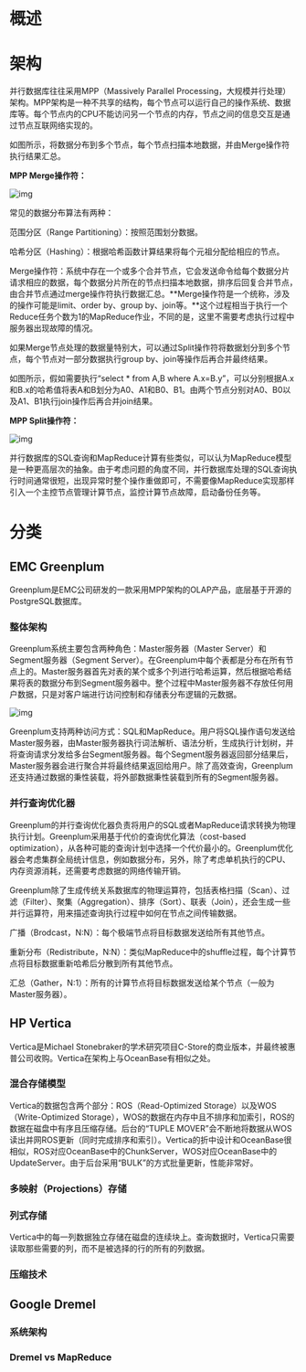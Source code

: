 # 概述

# 架构

并行数据库往往采用MPP（Massively Parallel Processing，大规模并行处理）架构。MPP架构是一种不共享的结构，每个节点可以运行自己的操作系统、数据库等。每个节点内的CPU不能访问另一个节点的内存，节点之间的信息交互是通过节点互联网络实现的。

如图所示，将数据分布到多个节点，每个节点扫描本地数据，并由Merge操作符执行结果汇总。

**MPP Merge操作符：**

![img](file:///C:\Users\大力\AppData\Local\Temp\ksohtml\wps45E7.tmp.jpg) 

常见的数据分布算法有两种：

范围分区（Range Partitioning）：按照范围划分数据。

哈希分区（Hashing）：根据哈希函数计算结果将每个元祖分配给相应的节点。

Merge操作符：系统中存在一个或多个合并节点，它会发送命令给每个数据分片请求相应的数据，每个数据分片所在的节点扫描本地数据，排序后回复合并节点，由合并节点通过merge操作符执行数据汇总。**Merge操作符是一个统称，涉及的操作可能是limit、order by、group by、join等。**这个过程相当于执行一个Reduce任务个数为1的MapReduce作业，不同的是，这里不需要考虑执行过程中服务器出现故障的情况。

如果Merge节点处理的数据量特别大，可以通过Split操作符将数据划分到多个节点，每个节点对一部分数据执行group by、join等操作后再合并最终结果。

如图所示，假如需要执行“select * from A,B where A.x=B.y”，可以分别根据A.x和B.x的哈希值将表A和B划分为A0、A1和B0、B1。由两个节点分别对A0、B0以及A1、B1执行join操作后再合并join结果。

**MPP Split操作符：**

![img](file:///C:\Users\大力\AppData\Local\Temp\ksohtml\wps45F8.tmp.jpg) 

并行数据库的SQL查询和MapReduce计算有些类似，可以认为MapReduce模型是一种更高层次的抽象。由于考虑问题的角度不同，并行数据库处理的SQL查询执行时间通常很短，出现异常时整个操作重做即可，不需要像MapReduce实现那样引入一个主控节点管理计算节点，监控计算节点故障，启动备份任务等。

 

# 分类

## EMC Greenplum

Greenplum是EMC公司研发的一款采用MPP架构的OLAP产品，底层基于开源的PostgreSQL数据库。

### **整体架构**

Greenplum系统主要包含两种角色：Master服务器（Master Server）和Segment服务器（Segment Server）。在Greenplum中每个表都是分布在所有节点上的。Master服务器首先对表的某个或多个列进行哈希运算，然后根据哈希结果将表的数据分布到Segment服务器中。整个过程中Master服务器不存放任何用户数据，只是对客户端进行访问控制和存储表分布逻辑的元数据。

![img](file:///C:\Users\大力\AppData\Local\Temp\ksohtml\wps45F9.tmp.jpg) 

Greenplum支持两种访问方式：SQL和MapReduce。用户将SQL操作语句发送给Master服务器，由Master服务器执行词法解析、语法分析，生成执行计划树，并将查询请求分发给多台Segment服务器。每个Segment服务器返回部分结果后，Master服务器会进行聚合并将最终结果返回给用户。除了高效查询，Greenplum还支持通过数据的秉性装载，将外部数据秉性装载到所有的Segment服务器。

### **并行查询优化器**

Greenplum的并行查询优化器负责将用户的SQL或者MapReduce请求转换为物理执行计划。Greenplum采用基于代价的查询优化算法（cost-based optimization），从各种可能的查询计划中选择一个代价最小的。Greenplum优化器会考虑集群全局统计信息，例如数据分布，另外，除了考虑单机执行的CPU、内存资源消耗，还需要考虑数据的网络传输开销。

Greenplum除了生成传统关系数据库的物理运算符，包括表格扫描（Scan）、过滤（Filter）、聚集（Aggregation）、排序（Sort）、联表（Join），还会生成一些并行运算符，用来描述查询执行过程中如何在节点之间传输数据。

广播（Brodcast，N:N）：每个极端节点将目标数据发送给所有其他节点。

重新分布（Redistribute，N:N）：类似MapReduce中的shuffle过程，每个计算节点将目标数据重新哈希后分散到所有其他节点。

汇总（Gather，N:1）：所有的计算节点将目标数据发送给某个节点（一般为Master服务器）。

## HP Vertica

Vertica是Michael Stonebraker的学术研究项目C-Store的商业版本，并最终被惠普公司收购。Vertica在架构上与OceanBase有相似之处。

### **混合存储模型**

Vertica的数据包含两个部分：ROS（Read-Optimized Storage）以及WOS（Write-Optimized Storage），WOS的数据在内存中且不排序和加索引，ROS的数据在磁盘中有序且压缩存储。后台的“TUPLE MOVER”会不断地将数据从WOS读出并网ROS更新（同时完成排序和索引）。Vertica的折中设计和OceanBase很相似，ROS对应OceanBase中的ChunkServer，WOS对应OceanBase中的UpdateServer。由于后台采用“BULK”的方式批量更新，性能非常好。

 

### **多映射（Projections）存储**

### **列式存储**

Vertica中的每一列数据独立存储在磁盘的连续块上。查询数据时，Vertica只需要读取那些需要的列，而不是被选择的行的所有的列数据。

### **压缩技术**

## Google Dremel

### 系统架构

### Dremel vs MapReduce